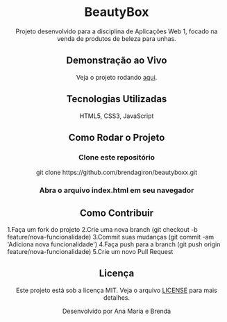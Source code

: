 <h1 align="center">BeautyBox</h1>

<p align="center">
  Projeto desenvolvido para a disciplina de Aplicações Web 1, focado na venda de produtos de beleza para unhas.
</p>

<h2 align="center">Demonstração ao Vivo</h2>
<p align="center">
  Veja o projeto rodando <a href="https://brendagiron.github.io/beautyboxx/" target="_blank">aqui</a>.
</p>

<h2 align="center">Tecnologias Utilizadas</h2>
<p align="center">
  HTML5, CSS3, JavaScript
</p>

<h2 align="center">Como Rodar o Projeto</h2>

<h3 align="center">Clone este repositório</h3>
<p align="center">
git clone https://github.com/brendagiron/beautyboxx.git
</p>
<h3 align="center">Abra o arquivo index.html em seu navegador</h3>

<h2 align="center">Como Contribuir</h2>
1.Faça um fork do projeto
2.Crie uma nova branch (git checkout -b feature/nova-funcionalidade)
3.Commit suas mudanças (git commit -am 'Adiciona nova funcionalidade')
4.Faça push para a branch (git push origin feature/nova-funcionalidade)
5.Crie um novo Pull Request

<h2 align="center">Licença</h2>
<p align="center">
  Este projeto está sob a licença MIT. Veja o arquivo <a href="LICENSE.md">LICENSE</a> para mais detalhes.
</p>

<p align="center">
  Desenvolvido por Ana Maria e Brenda 
</p>



